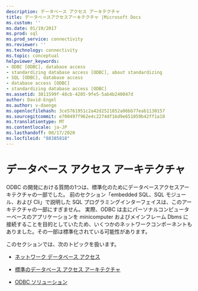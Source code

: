 ```yaml
---
description: データベース アクセス アーキテクチャ
title: データベースアクセスアーキテクチャ |Microsoft Docs
ms.custom: ''
ms.date: 01/19/2017
ms.prod: sql
ms.prod_service: connectivity
ms.reviewer: ''
ms.technology: connectivity
ms.topic: conceptual
helpviewer_keywords:
- ODBC [ODBC], database access
- standardizing database access [ODBC], about standardizing
- SQL [ODBC], database access
- database access [ODBC]
- standardizing database access [ODBC]
ms.assetid: 3811599f-48cb-4205-9fe5-5ab4b240047d
author: David-Engel
ms.author: v-daenge
ms.openlocfilehash: 3ce5761951c2a42d2521852a06bb77eab1130157
ms.sourcegitcommit: e700497f962e4c2274df16d9e651059b42ff1a10
ms.translationtype: MT
ms.contentlocale: ja-JP
ms.lasthandoff: 08/17/2020
ms.locfileid: "88385818"
---
```

# <a name="database-access-architecture"></a>データベース アクセス アーキテクチャ
ODBC の開発における質問の1つは、標準化のためにデータベースアクセスアーキテクチャの一部でした。 前のセクション「embedded SQL、SQL モジュール、および Cli」で説明した SQL プログラミングインターフェイスは、このアーキテクチャの一部にすぎません。 実際、ODBC は主にパーソナルコンピューターベースのアプリケーションを minicomputer およびメインフレーム Dbms に接続することを目的としていたため、いくつかのネットワークコンポーネントもありました。その一部は標準化されている可能性があります。  
  
 このセクションでは、次のトピックを扱います。  
  
-   [ネットワーク データベース アクセス](../../odbc/reference/network-database-access.md)  
  
-   [標準のデータベース アクセス アーキテクチャ](../../odbc/reference/standard-database-access-architectures.md)  
  
-   [ODBC ソリューション](../../odbc/reference/the-odbc-solution.md)
